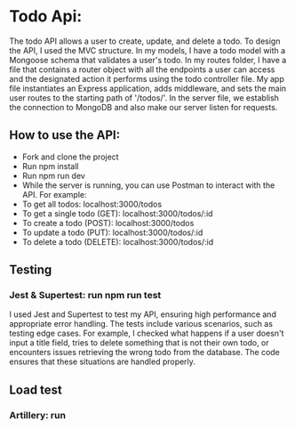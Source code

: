 <h1>Todo Api:</h1>
<p>
The todo API allows a user to create, update, and delete a todo. To design the API, I used the MVC structure. In my models, I have a todo model with a Mongoose schema that validates a user's todo. In my routes folder, I have a file that contains a router object with all the endpoints a user can access and the designated action it performs using the todo controller file. My app file instantiates an Express application, adds middleware, and sets the main user routes to the starting path of '/todos/'. In the server file, we establish the connection to MongoDB and also make our server listen for requests.</p>


<h2>How to use the API:</h2>
<ul>
<li>Fork and clone the project</li>
<li>Run npm install</li>
<li>Run npm run dev</li>
<li>While the server is running, you can use Postman to interact with the API. For example:</li>
<li>To get all todos: localhost:3000/todos</li>
<li>To get a single todo (GET): localhost:3000/todos/:id</li>
<li>To create a todo (POST): localhost:3000/todos</li>
<li>To update a todo (PUT): localhost:3000/todos/:id</li>
<li>To delete a todo (DELETE): localhost:3000/todos/:id</li>
</ul>


<h2>Testing</h2>
<h3>Jest & Supertest: run <b>npm run test</b></h3>
<p>I used Jest and Supertest to test my API, ensuring high performance and appropriate error handling. The tests include various scenarios, such as testing edge cases. For example, I checked what happens if a user doesn't input a title field, tries to delete something that is not their own todo, or encounters issues retrieving the wrong todo from the database. The code ensures that these situations are handled properly.</p>
<h2>Load test</h2>
<h3>Artillery: run </h3>